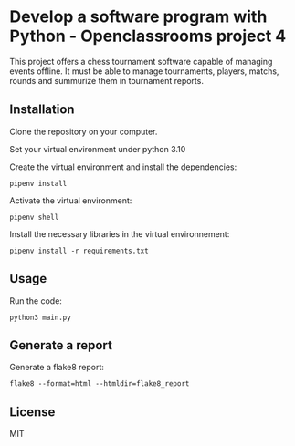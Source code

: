 # Develop a software program with Python - Openclassrooms project 4

This project offers a chess tournament software capable of managing events offline.
It must be able to manage tournaments, players, matchs, rounds and summurize them in tournament reports.

## Installation

Clone the repository on your computer.

Set your virtual environment under python 3.10

Create the virtual environment and install the dependencies:

`pipenv install` 

Activate the virtual environment:

`pipenv shell`

Install the necessary libraries in the virtual environnement:

`pipenv install -r requirements.txt`


## Usage

Run the code:

`python3 main.py`

## Generate a report

Generate a flake8 report:

`flake8 --format=html --htmldir=flake8_report`

## License

MIT